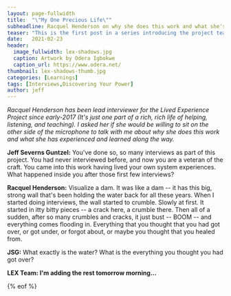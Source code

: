 ```yaml
---
layout: page-fullwidth
title:  "\"My One Precious Life\""
subheadline: Racquel Henderson on why she does this work and what she's learned
teaser: "This is the first post in a series introducing the project team. In this interview, Racquel Henderson talks about why she does this work and what she's learned."
date:   2021-02-23
header:
  image_fullwidth: lex-shadows.jpg
  caption: Artwork by Odera Igbokwe
  caption_url: https://www.odera.net/
thumbnail: lex-shadows-thumb.jpg
categories: [Learnings]
tags: [Interviews,Discovering Your Power]
author: jeff
---
```


*Racquel Henderson has been lead interviewer for the Lived Experience Project since early-2017 (It's just one part of a rich, rich life of helping, listening, and teaching). I asked her if she would be willing to sit on the other side of the microphone to talk with me about why she does this work and what she has experienced and learned along the way.*

**Jeff Severns Guntzel:** You've done so, so many interviews as part of this project. You had never interviewed before, and now you are a veteran of the craft. You came into this work having lived your own system experiences. What happened inside you after those first few interviews?

**Racquel Henderson:** Visualize a dam. It was like a dam -- it has this big, strong wall that's been holding the water back for all these years. When I started doing interviews, the wall started to crumble. Slowly at first. It started in itty bitty pieces -- a crack here, a crumble there. Then all of a sudden, after so many crumbles and cracks, it just bust -- BOOM -- and everything comes flooding in. Everything that you thought that you had got over, or got under, or forgot about, or maybe you thought that you healed from.

**JSG:** What exactly is the water? What is the everything you thought you had got over?

**LEX Team: I'm adding the rest tomorrow morning...**

{% eof %}
